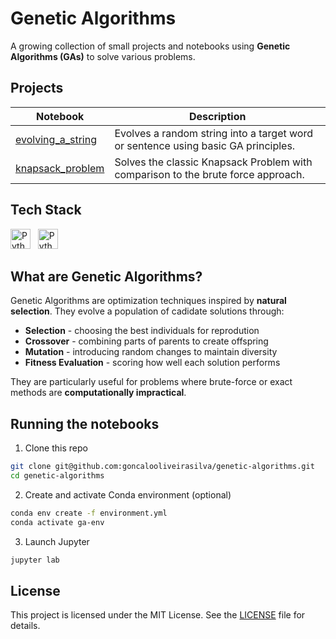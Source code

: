 # Genetic Algorithms

A growing collection of small projects and notebooks using **Genetic Algorithms (GAs)** to solve various problems.

## Projects
| Notebook | Description |
| -------- | ----------- |
| [evolving_a_string](notebooks/evolving_a_string.ipynb) | Evolves a random string into a target word or sentence using basic GA principles. |
| [knapsack_problem](notebooks/knapsack_problem.ipynb) | Solves the classic Knapsack Problem with comparison to the brute force approach. |

## Tech Stack
<div>
  <img height="32" width="32" title="Python" src="https://cdn.simpleicons.org/python" />
  &nbsp;
  <img height="32" width="32" title="Python" src="https://cdn.simpleicons.org/jupyter" />
</div>


## What are Genetic Algorithms?

Genetic Algorithms are optimization techniques inspired by **natural selection**. They evolve a population of cadidate solutions through:

- **Selection** - choosing the best individuals for reprodution
- **Crossover** - combining parts of parents to create offspring
- **Mutation** - introducing random changes to maintain diversity
- **Fitness Evaluation** - scoring how well each solution performs

They are particularly useful for problems where brute-force or exact methods are **computationally impractical**.

## Running the notebooks
1. Clone this repo
```bash
git clone git@github.com:goncalooliveirasilva/genetic-algorithms.git
cd genetic-algorithms
```
2. Create and activate Conda environment (optional)
```bash
conda env create -f environment.yml
conda activate ga-env
```
3. Launch Jupyter
```bash
jupyter lab
```
## License
This project is licensed under the MIT License. See the [LICENSE](LICENSE) file for details.
